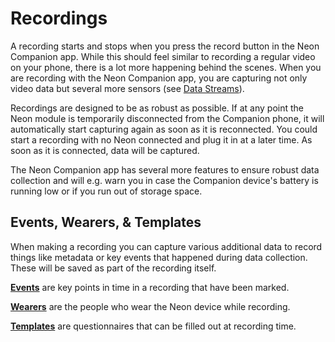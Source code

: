 # Recordings

A recording starts and stops when you press the record button in the Neon Companion app. While this should feel similar to recording a regular video on your phone, there is a lot more happening behind the scenes. When you are recording with the Neon Companion app, you are capturing not only video data but several more sensors (see [Data Streams](/data-collection/data-streams/)).

Recordings are designed to be as robust as possible. If at any point the Neon module is temporarily disconnected from the Companion phone, it will automatically start capturing again as soon as it is reconnected. You could start a recording with no Neon connected and plug it in at a later time. As soon as it is connected, data will be captured.

The Neon Companion app has several more features to ensure robust data collection and will e.g. warn you in case the Companion device's battery is running low or if you run out of storage space.

## Events, Wearers, & Templates

When making a recording you can capture various additional data to record things like metadata or key events that happened during data collection. These will be saved as part of the recording itself.

[**Events**](/data-collection/events/) are key points in time in a recording that have been marked.

[**Wearers**](/data-collection/wearers/) are the people who wear the Neon device while recording.

[**Templates**](/data-collection/templates/) are questionnaires that can be filled out at recording time.

